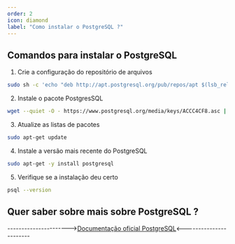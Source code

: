```yaml
---
order: 2
icon: diamond
label: "Como instalar o PostgreSQL ?"
---
```


<!-- Araújo -->

## Comandos para instalar o PostgreSQL

1. Crie a configuração do repositório de arquivos

```bash
sudo sh -c 'echo "deb http://apt.postgresql.org/pub/repos/apt $(lsb_release -cs)-pgdg main" > /etc/apt/sources.list.d/pgdg.list'
```

2. Instale o pacote PostgresSQL

```bash
wget --quiet -O - https://www.postgresql.org/media/keys/ACCC4CF8.asc | sudo apt-key add -
```

3. Atualize as listas de pacotes

```bash
sudo apt-get update
```

4. Instale a versão mais recente do PostgreSQL

```bash
sudo apt-get -y install postgresql
```

5. Verifique se a instalação deu certo

```bash
psql --version
```

## Quer saber sobre mais sobre PostgreSQL ?

---------------------->[Documentação oficial PostgreSQL](https://www.postgresql.org/docs/online-resources/)<-----------------------